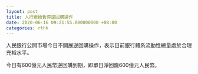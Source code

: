 ```yaml
---
layout: post
title: 人行繼續暫停逆回購操作
date: 2020-06-16 09:21:55.000000000 +08:00
categories: rthk
---
```


人民銀行公開市場今日不開展逆回購操作，表示目前銀行體系流動性總量處於合理充裕水平。

今日有600億元人民幣逆回購到期，即單日淨回籠600億元人民幣。
